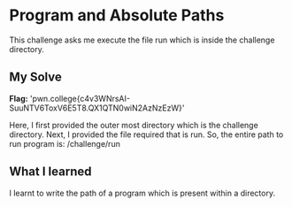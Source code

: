 # Program and Absolute Paths
This challenge asks me execute the file run which is inside the challenge directory.

## My Solve
**Flag:** 'pwn.college{c4v3WNrsAI-SuuNTV6ToxV6E5T8.QX1QTN0wiN2AzNzEzW}'

Here, I first provided the outer most directory which is the challenge directory. Next, I provided the file required that is run. So, the entire path to run program is:
/challenge/run

## What I learned
I learnt to write the path of a program which is present within a directory.
